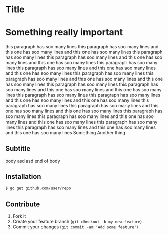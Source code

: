 # Title

# Something really important

this paragraph has soo many lines
this paragraph has soo many lines
and this one has soo many lines
and this one has soo many lines
this paragraph has soo many lines
this paragraph has soo many lines
and this one has soo many lines
and this one has soo many lines
this paragraph has soo many lines
this paragraph has soo many lines
and this one has soo many lines
and this one has soo many lines
this paragraph has soo many lines
this paragraph has soo many lines
and this one has soo many lines
and this one has soo many lines
this paragraph has soo many lines
this paragraph has soo many lines
and this one has soo many lines
and this one has soo many lines
this paragraph has soo many lines
this paragraph has soo many lines
and this one has soo many lines
and this one has soo many lines
this paragraph has soo many lines
this paragraph has soo many lines
and this one has soo many lines
and this one has soo many lines
this paragraph has soo many lines
this paragraph has soo many lines
and this one has soo many lines
and this one has soo many lines
this paragraph has soo many lines
this paragraph has soo many lines
and this one has soo many lines
and this one has soo many lines
Something
Another thing

## Subtitle

body
asd
asd
end of body

## Installation

```bash
$ go get github.com/user/repo
```

## Contribute

1. Fork it
2. Create your feature branch (`git checkout -b my-new-feature`)
3. Commit your changes (`git commit -am 'Add some feature'`)

